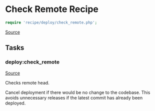 <!-- DO NOT EDIT THIS FILE! -->
<!-- Instead edit recipe/deploy/check_remote.php -->
<!-- Then run bin/docgen -->

# Check Remote Recipe

```php
require 'recipe/deploy/check_remote.php';
```

[Source](/recipe/deploy/check_remote.php)



## Tasks

### deploy:check_remote
[Source](https://github.com/deployphp/deployer/blob/master/recipe/deploy/check_remote.php#L10)

Checks remote head.

Cancel deployment if there would be no change to the codebase.
This avoids unnecessary releases if the latest commit has already been deployed.


